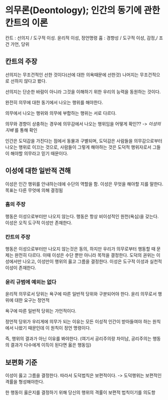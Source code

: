 # 의무론(Deontology); 인간의 동기에 관한 칸트의 이론
칸트 : 선의지 /  도구적 이성. 윤리적 이성, 정언명령
흄 : 경향성 / 도구적 이성, 감정,/ 조건 가언, 당위

## 칸트의 주장
선의지는 무조건적인 선한 것이다(선에 대한 의욕때문에 선한것) 나머지는 무조건적으로 선하지 않다고 봤다.

선의지는 단순한 바람이 아니라 그것을 이해하기 위한 우리의 능력을 동원하는 것이다.

완전히 의무에 대한 동기에서 나오는 행위를 해야한다.

의무에서 나오는 행위와 의무에 부합하는 행위는 서로 다르다.

의무와 경향이 상충하는 경우에 의무감에서 나오는 행위임을 어떻게 확인?? -> _이성의 지배_ 를 통해 확인

인간은 도덕감을 가진다는 점에서 동물과 구별되며, 도덕감은 사람들을 의무감으로부터 나오는 행위로 이끄는 것으로, 사람들이 그렇게 해야하는 것은 도덕적 행위자로서 그들이 해야할 의무라고 믿기 때문이다.

## 이성에 대한 일반적 견해
이성은 인간 행위를 안내하는데에 수단의 역할을 함. 이성은 무엇을 해야할 지를 말한다. 목표는 다른 무엇에 의해 결정됨

### 흄의 주장
행동은 이성으로부터만 나오지 않는다. 행동은 항상 비이성적인 원천(욕심)을 갖는다. 이성은 오직 도구적 이성만 존재한다.

### 칸트의 주장
행동은 이성으로부터만 나오지 않는것은 동의, 하지만 우리가 의무로부터 행동할 때 문제는 완전히 다르다. 이때 이성은 수단 뿐만 아니라 목적을 결정한다. 도덕의 권위는 이성에서만 나오고, 이성만이 행위의 옳고 그름을 결정한다. 이성은 도구적 이성과 실천적 이성이 존재한다.

### 윤리 규범에 예외는 없다
윤리적 의무로서 당위는 욕구에 따른 일반적 당위와 구분되어야 한다. 윤리 의무로서 행위에 대한 요구는 정언적

욕구에 따른 일반적 당위는 가언적이다.

정언적 당위가 우리게에 의무가 되는 이유는 모든 이성적 인간이 받아들여야 하는 원칙에서 나왔기 때문인데 이 원칙이 정언 명령이다.

즉, 행위의 결과가 아닌 이유를 봐야한다. (여기서 공리주의랑 차이남, 공리주의는 행동의 결과가 다수에게 이득이 된다면 옳은 행동임)

## 보편화 기준
이성이 옳고 그름을 결정한다.
따라서 도덕법칙은 보편적이다. -> 도덕행위는 보편적인 격률을 형성해야한다.

한 행동이 옳은지를 결정하기 위해 당신의 행위의 격률이 보편적 법칙이기를 의도항

